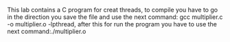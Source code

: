 This lab contains a C program for creat threads, to compile you have to go in the direction you save the file and use the next command: gcc multiplier.c -o multiplier.o -lpthread, after this for run the program you have to use the next command:./multiplier.o
